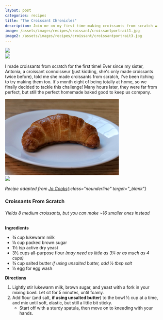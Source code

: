 ```yaml
---
layout: post
categories: recipes
title: "The Croissant Chronicles"
description: Join me on my first time making croissants from scratch with Antonia! We have some croissant portraits and close-ups of the lamination process.
image: /assets/images/recipes/croissant/croissantportrait1.jpg
image2: /assets/images/recipes/croissant/croissantportrait3.jpg
---
```

<div class="flex-container">
  <div class="flex-item">
      <img src="{{ page.image }}" height="250px" class="image">
  </div>
  <div class="flex-item">
      <img src="{{ page.image2 }}" height="250px" class="image">
  </div>
</div>

I made croissants from scratch for the first time! Ever since my sister, Antonia, a croissant connoisseur (just kidding, she's only made croissants twice before), told me she made croissants from scratch, I've been itching to try making them too. It's month eight of being totally at home, so we finally decided to tackle this challenge! Many hours later, they were far from perfect, but still the perfect homemade baked good to keep us company. 

<div class="flex-container">
  <div class="flex-item">
        <img src="/assets/images/recipes/croissant/croissantfood/croissantsolo1.jpg" height="250px" class="image">
  </div>
  <div class="flex-item">
        <img src="/assets/images/recipes/croissant/croissantfood/blueberrycroissant.JPEG" height="250px" class="image">
  </div>
</div>

*Recipe adapted from [Jo Cooks](https://www.jocooks.com/recipes/homemade-croissants/){:class="nounderline" target="_blank"}*

### Croissants From Scratch
###### Yields 8 medium croissants, but you can make ~16 smaller ones instead

**Ingredients**
* ¾ cup lukewarm milk
* ⅛ cup packed brown sugar
* 1½ tsp active dry yeast
* 3½ cups all-purpose flour *(may need as little as 3¼ or as much as 4 cups)*
* ¾ cup salted butter *if using unsalted butter, add ½ tbsp salt*
* ½ egg for egg wash

**Directions**
1. Lightly stir lukewarm milk, brown sugar, and yeast with a fork in your mixing bowl. Let sit for 5 minutes, until foamy. 
1. Add flour (and salt, **if using unsalted butter**) to the bowl ½ cup at a time, and mix until soft, elastic, but still a little bit sticky. 
      * Start off with a sturdy spatula, then move on to kneading with your hands. 